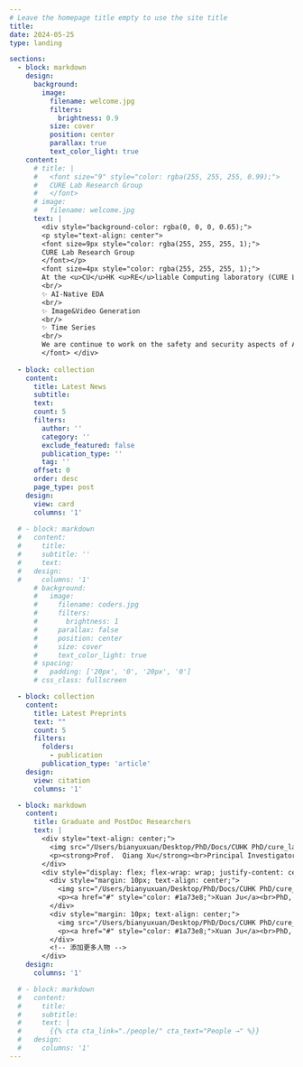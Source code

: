 ```yaml
---
# Leave the homepage title empty to use the site title
title:
date: 2024-05-25
type: landing

sections:
  - block: markdown
    design:
      background:
        image:
          filename: welcome.jpg
          filters:
            brightness: 0.9
          size: cover
          position: center
          parallax: true
          text_color_light: true
    content:
      # title: |
      #   <font size="9" style="color: rgba(255, 255, 255, 0.99);">
      #   CURE Lab Research Group
      #   </font>
      # image:
      #   filename: welcome.jpg
      text: |
        <div style="background-color: rgba(0, 0, 0, 0.65);">
        <p style="text-align: center">
        <font size=9px style="color: rgba(255, 255, 255, 1);">
        CURE Lab Research Group
        </font></p>
        <font size=4px style="color: rgba(255, 255, 255, 1);">
        At the <u>CU</u>HK <u>RE</u>liable Computing laboratory (CURE Lab.), our core research methodology is rooted in creating innovative solutions that directly tackle the limitations of state-of-the-art computing technologies. Currently, we are passionately committed to the exploration and advancement of artificial intelligence across a variety of cutting-edge directions:
        <br/>
        ✨ AI-Native EDA
        <br/>
        ✨ Image&Video Generation 
        <br/>
        ✨ Time Series
        <br/>
        We are continue to work on the safety and security aspects of AI, developing robust AI models that can withstand adversarial attacks and operate reliably even under uncertain or volatile conditions.
        </font> </div>
  
  - block: collection
    content:
      title: Latest News
      subtitle:
      text:
      count: 5
      filters:
        author: ''
        category: ''
        exclude_featured: false
        publication_type: ''
        tag: ''
      offset: 0
      order: desc
      page_type: post
    design:
      view: card
      columns: '1'
  
  # - block: markdown
  #   content:
  #     title:
  #     subtitle: ''
  #     text:
  #   design:
  #     columns: '1'
      # background:
      #   image: 
      #     filename: coders.jpg
      #     filters:
      #       brightness: 1
      #     parallax: false
      #     position: center
      #     size: cover
      #     text_color_light: true
      # spacing:
      #   padding: ['20px', '0', '20px', '0']
      # css_class: fullscreen

  - block: collection
    content:
      title: Latest Preprints
      text: ""
      count: 5
      filters:
        folders:
          - publication
        publication_type: 'article'
    design:
      view: citation
      columns: '1'

  - block: markdown
    content:
      title: Graduate and PostDoc Researchers
      text: |
        <div style="text-align: center;">
          <img src="/Users/bianyuxuan/Desktop/PhD/Docs/CUHK PhD/cure_lab_web_own/content/authors/QiangXu/avatar.jpg" alt="Prof. Qiang Xu" style="width:100px; border-radius:50%;">
          <p><strong>Prof.  Qiang Xu</strong><br>Principal Investigator</p>
        </div>
        <div style="display: flex; flex-wrap: wrap; justify-content: center;">
          <div style="margin: 10px; text-align: center;">
            <img src="/Users/bianyuxuan/Desktop/PhD/Docs/CUHK PhD/cure_lab_web_own/content/authors/XuanJu/avatar.jpg" alt="Xuan Ju" style="width:80px; border-radius:50%;">
            <p><a href="#" style="color: #1a73e8;">Xuan Ju</a><br>PhD, started SP'22</p>
          </div>
          <div style="margin: 10px; text-align: center;">
            <img src="/Users/bianyuxuan/Desktop/PhD/Docs/CUHK PhD/cure_lab_web_own/content/authors/XuanJu/avatar.jpg" alt="Xuan Ju" style="width:80px; border-radius:50%;">
            <p><a href="#" style="color: #1a73e8;">Xuan Ju</a><br>PhD, started SP'22</p>
          </div>
          <!-- 添加更多人物 -->
        </div>
    design:
      columns: '1'

  # - block: markdown
  #   content:
  #     title:
  #     subtitle:
  #     text: |
  #       {{% cta cta_link="./people/" cta_text="People →" %}}
  #   design:
  #     columns: '1'
---
```

